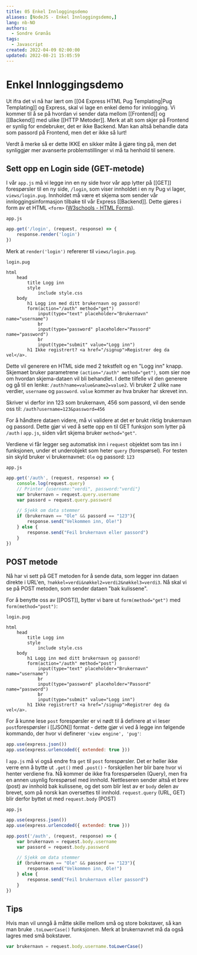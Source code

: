 ```yaml
---
title: 05 Enkel Innloggingsdemo
aliases: [NodeJS - Enkel Innloggingsdemo,]
lang: nb-NO
authors:
  - Sondre Grønås
tags:
  - Javascript
created: 2022-04-09 02:00:00
updated: 2022-08-21 15:05:59
---
```

# Enkel Innloggingsdemo
Ut ifra det vi nå har lært om [[04 Express HTML Pug Templating|Pug Templating]] og Express, skal vi lage en enkel demo for innlogging. Vi kommer til å se på hvordan vi sender data mellom [[Frontend]] og [[Backend]] med ulike [[HTTP Metoder]]. Merk at alt som skjer på Frontend er synlig for endebruker, det er ikke Backend. Man kan altså behandle data som passord på Frontend, men det er ikke så lurt!

Verdt å merke så er dette IKKE en sikker måte å gjøre ting på, men det synliggjør mer avanserte problemstillinger vi må ta henhold til senere.

## Sett opp en Login side (GET-metode)
I vår `app.js` må vi legge inn en ny side hvor vår app lytter på [[GET]] forespørsler til en ny side, `/login`, som viser innholdet i en ny Pug vi lager, `views/login.pug`. Innholdet må være et skjema som sender vår innloggingsinformasjon tilbake til vår Express [[Backend]]. Dette gjøres i form av et HTML `<form>` ([W3schools - HTML Forms](https://www.w3schools.com/html/html_forms.asp)).

`app.js`
```js
app.get('/login', (request, response) => {
	response.render('login')
})
```

Merk at `render('login')` refererer til `views/login.pug`.

`login.pug`
```pug
html
	head
		title Logg inn
		style
			include style.css
	body
		h1 Logg inn med ditt brukernavn og passord!
		form(action="/auth" method="get")
			input(type="text" placeholder="Brukernavn" name="username")
			br
			input(type="password" placeholder="Passord" name="password")
			br
			input(type="submit" value="Logg inn")
		h1 Ikke registrert? <a href="/signup">Registrer deg da vel</a>.
```

Dette vil generere en HTML side med 2 tekstfelt og en "Logg inn" knapp. Skjemaet bruker parametrene `(action="/auth" method="get")`, som sier noe om hvordan skjema-dataen vil bli behandlet. I dette tilfelle vil den generere og gå til en lenke: `/auth?name=value&name2=value2`. Vi bruker 2 ulike `name` verdier, `username` og `password`. `value` kommer av hva bruker har skrevet inn.

Skriver vi derfor inn 123 som brukernavn, 456 som passord, vil den sende oss til: `/auth?username=123&password=456`

For å håndtere dataen videre, må vi validere at det er brukt riktig brukernavn og passord. Dette gjør vi ved å sette opp en til GET funksjon som lytter på `/auth` i `app.js`, siden vårt skjema bruker `method="get"`.

Verdiene vi får legger seg automatisk inn i `request` objektet som tas inn i funksjonen, under et underobjekt som heter `query` (forespørsel). For testen sin skyld bruker vi brukernavnet: `Ole` og passord: `123`

`app.js`
```js
app.get('/auth', (request, response) => {
	console.log(request.query)
	// Printer {username:"verdi", password:"verdi"}
	var brukernavn = request.query.username
	var passord = request.query.password

	// Sjekk om data stemmer
	if (brukernavn == "Ole" && passord == "123"){
		response.send("Velkommen inn, Ole!")
	} else {
		response.send("Feil brukernavn eller passord")
	}
})
```

## POST metode
Nå har vi sett på GET metoden for å sende data, som legger inn dataen direkte i URL'en, `?nøkkel=verdi&nøkkel2=verdi2&nøkkel3=verdi3`. Nå skal vi se på POST metoden, som sender dataen "bak kulissene".

For å benytte oss av [[POST]], bytter vi bare ut `form(method="get")` med `form(method="post")`:

`login.pug`
```pug
html
	head
		title Logg inn
		style
			include style.css
	body
		h1 Logg inn med ditt brukernavn og passord!
		form(action="/auth" method="post")
			input(type="text" placeholder="Brukernavn" name="username")
			br
			input(type="password" placeholder="Passord" name="password")
			br
			input(type="submit" value="Logg inn")
		h1 Ikke registrert? <a href="/signup">Registrer deg da vel</a>.
```

For å kunne lese `post` forespørsler er vi nødt til å definere at vi leser `post`forespørsler i [[JSON]] format - dette gjør vi ved å legge inn følgende kommando, der hvor vi definerer `'view engine', 'pug'`:

```javascript
app.use(express.json())
app.use(express.urlencoded({ extended: true }))
```

I `app.js` må vi også endre fra `get` til `post` forespørsler. Det er heller ikke verre enn å bytte ut `.get()` med `.post()` - forskjellen her blir bare hvor vi henter verdiene fra. Nå kommer de ikke fra forespørselen (Query), men fra en annen usynlig forespørsel med innhold. Nettleseren sender altså et brev (post) av innhold bak kulissene, og det som blir lest av er `body` delen av brevet, som på norsk kan oversettes til innhold. `request.query` (URL, GET) blir derfor byttet ut med `request.body` (POST)

`app.js`
```js
app.use(express.json())
app.use(express.urlencoded({ extended: true }))

app.post('/auth', (request, response) => {
	var brukernavn = request.body.username
	var passord = request.body.password

	// Sjekk om data stemmer
	if (brukernavn == "Ole" && passord == "123"){
		response.send("Velkommen inn, Ole!")
	} else {
		response.send("Feil brukernavn eller passord")
	}
})
```

## Tips
Hvis man vil unngå å måtte skille mellom små og store bokstaver, så kan man bruke `.toLowerCase()` funksjonen. Merk at brukernavnet må da også lagres med små bokstaver.
```javascript
var brukernavn = request.body.username.toLowerCase()
```